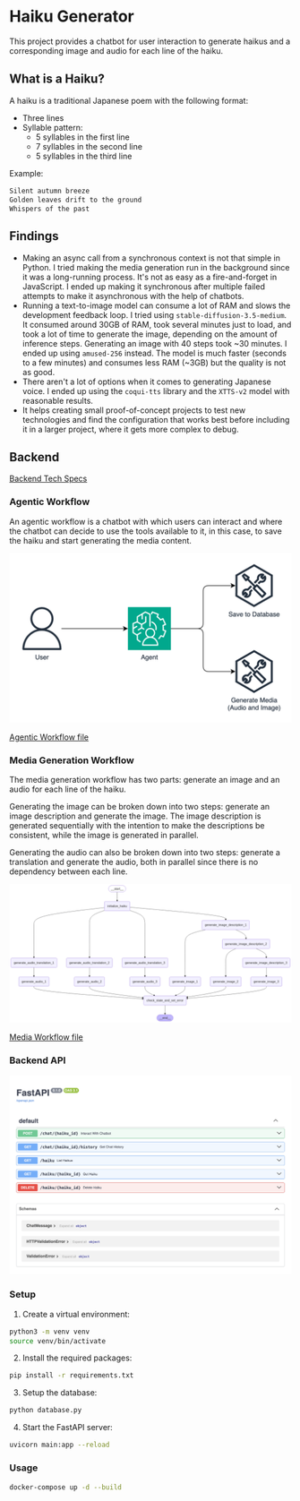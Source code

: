 # Haiku Generator

This project provides a chatbot for user interaction to generate haikus and a corresponding image and audio for each line of the haiku.

## What is a Haiku?

A haiku is a traditional Japanese poem with the following format:
- Three lines
- Syllable pattern:
    - 5 syllables in the first line
    - 7 syllables in the second line
    - 5 syllables in the third line

Example:
```text
Silent autumn breeze
Golden leaves drift to the ground
Whispers of the past
```

## Findings

- Making an async call from a synchronous context is not that simple in Python. I tried making the media generation run in the background since it was a long-running process. It's not as easy as a fire-and-forget in JavaScript. I ended up making it synchronous after multiple failed attempts to make it asynchronous with the help of chatbots.
- Running a text-to-image model can consume a lot of RAM and slows the development feedback loop. I tried using `stable-diffusion-3.5-medium`. It consumed around 30GB of RAM, took several minutes just to load, and took a lot of time to generate the image, depending on the amount of inference steps. Generating an image with 40 steps took ~30 minutes. I ended up using `amused-256` instead. The model is much faster (seconds to a few minutes) and consumes less RAM (~3GB) but the quality is not as good.
- There aren't a lot of options when it comes to generating Japanese voice. I ended up using the `coqui-tts` library and the `XTTS-v2` model with reasonable results.
- It helps creating small proof-of-concept projects to test new technologies and find the configuration that works best before including it in a larger project, where it gets more complex to debug.

## Backend

[Backend Tech Specs](Backend-Tech-Specs.md)

### Agentic Workflow

An agentic workflow is a chatbot with which users can interact and where the chatbot can decide to use the tools available to it, in this case, to save the haiku and start generating the media content.

![Agentic Workflow](assets/agentic-workflow.drawio.png)

[Agentic Workflow file](https://app.diagrams.net/?title=agentic-workflow#Uhttps%3A%2F%2Fraw.githubusercontent.com%2Fdanielwohlgemuth%2Ffree-genai-bootcamp-2025%2Frefs%2Fheads%2Fmain%2Fhaiku-generator%2Fassets%2Fagentic-workflow.drawio)

### Media Generation Workflow

The media generation workflow has two parts: generate an image and an audio for each line of the haiku.

Generating the image can be broken down into two steps: generate an image description and generate the image. The image description is generated sequentially with the intention to make the descriptions be consistent, while the image is generated in parallel.

Generating the audio can also be broken down into two steps: generate a translation and generate the audio, both in parallel since there is no dependency between each line.

![Media Workflow](assets/media-mermaid.png)

[Media Workflow file](assets/media.mermaid)

### Backend API

![Backend API](assets/backend-api.png)

### Setup

1. Create a virtual environment:
```bash
python3 -m venv venv
source venv/bin/activate
```
2. Install the required packages:
```bash
pip install -r requirements.txt
```

3. Setup the database:
```bash
python database.py
```

4. Start the FastAPI server:
```bash
uvicorn main:app --reload
```

### Usage

```bash
docker-compose up -d --build
```
